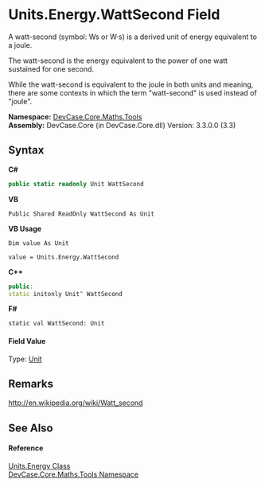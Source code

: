 # Units.Energy.WattSecond Field
 

A watt-second (symbol: Ws or W·s) is a derived unit of energy equivalent to a joule. 

 The watt-second is the energy equivalent to the power of one watt sustained for one second. 

 While the watt-second is equivalent to the joule in both units and meaning, there are some contexts in which the term "watt-second" is used instead of "joule".

**Namespace:**&nbsp;<a href="N_DevCase_Core_Maths_Tools">DevCase.Core.Maths.Tools</a><br />**Assembly:**&nbsp;DevCase.Core (in DevCase.Core.dll) Version: 3.3.0.0 (3.3)

## Syntax

**C#**<br />
``` C#
public static readonly Unit WattSecond
```

**VB**<br />
``` VB
Public Shared ReadOnly WattSecond As Unit
```

**VB Usage**<br />
``` VB Usage
Dim value As Unit

value = Units.Energy.WattSecond

```

**C++**<br />
``` C++
public:
static initonly Unit^ WattSecond
```

**F#**<br />
``` F#
static val WattSecond: Unit
```


#### Field Value
Type: <a href="T_DevCase_Core_Maths_Unit">Unit</a>

## Remarks
<a href="http://en.wikipedia.org/wiki/Watt_second" target="_blank">http://en.wikipedia.org/wiki/Watt_second</a>

## See Also


#### Reference
<a href="T_DevCase_Core_Maths_Tools_Units_Energy">Units.Energy Class</a><br /><a href="N_DevCase_Core_Maths_Tools">DevCase.Core.Maths.Tools Namespace</a><br />